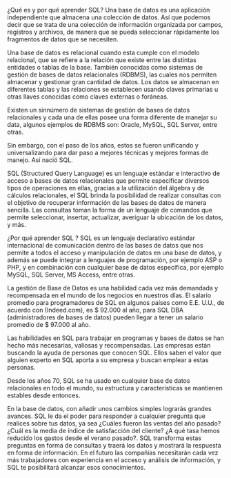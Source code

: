 ¿Qué es y por qué aprender SQL?
Una base de datos es una aplicación independiente que almacena una colección de datos. Así que podemos decir que se trata de una colección de información organizada por campos, registros y archivos, de manera que  se pueda seleccionar rápidamente los fragmentos de datos que se necesiten.

Una base de datos es relacional cuando esta cumple con el modelo relacional, que se refiere a la relación que existe entre las distintas entidades o tablas de la base. También conocidas como sistemas de gestión de bases de datos relacionales (RDBMS), las cuales nos permiten almacenar y gestionar gran cantidad de datos. Los datos se almacenan en diferentes tablas y las relaciones se establecen usando claves primarias u otras llaves conocidas como claves externas o foráneas.

Existen un sinnúmero de sistemas de gestión de bases de datos relacionales y cada una de ellas posee una forma diferente de manejar su data, algunos ejemplos de RDBMS son: Oracle, MySQL, SQL Server, entre otras.

Sin embargo, con el paso de los años, estos se fueron unificando y universalizando para dar paso a mejores técnicas y mejores formas de manejo. Así nació SQL.

SQL (Structured Query Language) es un lenguaje estándar e interactivo de acceso a bases de datos relacionales que permite especificar diversos tipos de operaciones en ellas, gracias a la utilización del álgebra y de cálculos relacionales, el SQL brinda la posibilidad de realizar consultas con el objetivo de recuperar información de las bases de datos de manera sencilla. Las consultas toman la forma de un lenguaje de comandos que permite seleccionar, insertar, actualizar, averiguar la ubicación de los datos, y más.

¿Por qué aprender SQL ?
SQL es un lenguaje declarativo estándar internacional de comunicación dentro de las bases de datos que nos permite a todos el acceso y manipulación de datos en una base de datos, y además se puede integrar a lenguajes de programación, por ejemplo ASP o PHP, y en combinación con cualquier base de datos específica, por ejemplo MySQL, SQL Server, MS Access, entre otras.

La gestión de Base de Datos es una habilidad cada vez más demandada y recompensada en el mundo de los negocios en nuestros días. El salario promedio para programadores de SQL en algunos países como E.E. U.U., de acuerdo con (Indeed.com), es $ 92.000 al año, para SQL DBA (administradores de bases de datos)  pueden llegar a  tener un salario promedio de $ 97.000 al año.

Las habilidades en SQL para trabajar en programas y bases de datos se han hecho más necesarias, valiosas y recompensadas. Las empresas están buscando la ayuda de personas que conocen SQL. Ellos saben el valor que alguien experto en SQL aporta a su empresa y buscan emplear a estas personas.

Desde los años 70, SQL se ha usado en cualquier base de datos relacionales en todo el mundo, su estructura y características se mantienen estables desde entonces.

En la base de datos, con añadir unos cambios simples lograrás grandes avances. SQL le da el poder para responder a cualquier pregunta que realices sobre tus datos, ya sea ¿Cuáles fueron las ventas del año pasado? ¿Cuál es la media de índice de satisfacción del cliente? ¿A qué tasa hemos reducido los gastos desde el verano pasado?. SQL transforma estas preguntas en forma de consultas y traerá los datos y mostrará la respuesta en forma de información. En el futuro las compañías necesitarán cada vez más trabajadores con experiencia en el acceso y análisis de información, y SQL te posibilitará alcanzar esos conocimientos. 
